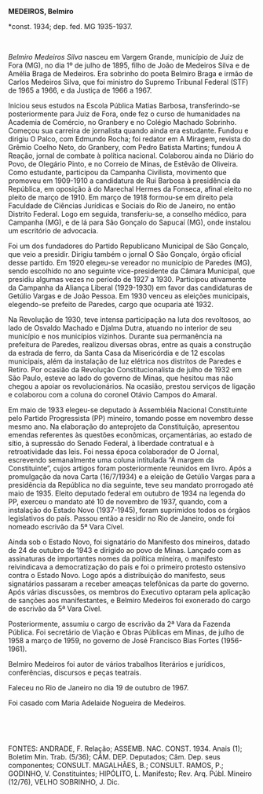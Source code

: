 **MEDEIROS, Belmiro**

\*const. 1934; dep. fed. MG 1935-1937.

 

*Belmiro Medeiros Silva* nasceu em Vargem Grande, município de Juiz de
Fora (MG), no dia 1º de julho de 1895, filho de João de Medeiros Silva e
de Amélia Braga de Medeiros. Era sobrinho do poeta Belmiro Braga e irmão
de Carlos Medeiros Silva, que foi ministro do Supremo Tribunal Federal
(STF) de 1965 a 1966, e da Justiça de 1966 a 1967.

Iniciou seus estudos na Escola Pública Matias Barbosa, transferindo-se
posteriormente para Juiz de Fora, onde fez o curso de humanidades na
Academia de Comércio, no Granbery e no Colégio Machado Sobrinho. Começou
sua carreira de jornalista quando ainda era estudante. Fundou e dirigiu
O Palco, com Edmundo Rocha; foi redator em A Miragem, revista do Grêmio
Coelho Neto, do Granbery, com Pedro Batista Martins; fundou A Reação,
jornal de combate à política nacional. Colaborou ainda no Diário do
Povo, de Olegário Pinto, e no Correio de Minas, de Estêvão de Oliveira.
Como estudante, participou da Campanha Civilista, movimento que promoveu
em 1909-1910 a candidatura de Rui Barbosa à presidência da República, em
oposição à do Marechal Hermes da Fonseca, afinal eleito no pleito de
março de 1910. Em março de 1918 formou-se em direito pela Faculdade de
Ciências Jurídicas e Sociais do Rio de Janeiro, no então Distrito
Federal. Logo em seguida, transferiu-se, a conselho médico, para
Campanha (MG), e de lá para São Gonçalo do Sapucaí (MG), onde instalou
um escritório de advocacia.

Foi um dos fundadores do Partido Republicano Municipal de São Gonçalo,
que veio a presidir. Dirigiu também o jornal O São Gonçalo, órgão
oficial desse partido. Em 1920 elegeu-se vereador no município de
Paredes (MG), sendo escolhido no ano seguinte vice-presidente da Câmara
Municipal, que presidiu algumas vezes no período de 1927 a 1930.
Participou ativamente da Campanha da Aliança Liberal (1929-1930) em
favor das candidaturas de Getúlio Vargas e de João Pessoa. Em 1930
venceu as eleições municipais, elegendo-se prefeito de Paredes, cargo
que ocuparia até 1932.

Na Revolução de 1930, teve intensa participação na luta dos revoltosos,
ao lado de Osvaldo Machado e Djalma Dutra, atuando no interior de seu
município e nos municípios vizinhos. Durante sua permanência na
prefeitura de Paredes, realizou diversas obras, entre as quais a
construção da estrada de ferro, da Santa Casa da Misericórdia e de 12
escolas municipais, além da instalação de luz elétrica nos distritos de
Paredes e Retiro. Por ocasião da Revolução Constitucionalista de julho
de 1932 em São Paulo, esteve ao lado do governo de Minas, que hesitou
mas não chegou a apoiar os revolucionários. Na ocasião, prestou serviços
de ligação e colaborou com a coluna do coronel Otávio Campos do Amaral.

Em maio de 1933 elegeu-se deputado à Assembléia Nacional Constituinte
pelo Partido Progressista (PP) mineiro, tomando posse em novembro desse
mesmo ano. Na elaboração do anteprojeto da Constituição, apresentou
emendas referentes às questões econômicas, orçamentárias, ao estado de
sítio, à supressão do Senado Federal, à liberdade contratual e à
retroatividade das leis. Foi nessa época colaborador de O Jornal,
escrevendo semanalmente uma coluna intitulada “À margem da
Constituinte”, cujos artigos foram posteriormente reunidos em livro.
Após a promulgação da nova Carta (16/7/1934) e a eleição de Getúlio
Vargas para a presidência da República no dia seguinte, teve seu mandato
prorrogado até maio de 1935. Eleito deputado federal em outubro de 1934
na legenda do PP, exerceu o mandato até 10 de novembro de 1937, quando,
com a instalação do Estado Novo (1937-1945), foram suprimidos todos os
órgãos legislativos do país. Passou então a residir no Rio de Janeiro,
onde foi nomeado escrivão da 5ª Vara Cível.

Ainda sob o Estado Novo, foi signatário do Manifesto dos mineiros,
datado de 24 de outubro de 1943 e dirigido ao povo de Minas. Lançado com
as assinaturas de importantes nomes da política mineira, o manifesto
reivindicava a democratização do país e foi o primeiro protesto
ostensivo contra o Estado Novo. Logo após a distribuição do manifesto,
seus signatários passaram a receber ameaças telefônicas da parte do
governo. Após várias discussões, os membros do Executivo optaram pela
aplicação de sanções aos manifestantes, e Belmiro Medeiros foi exonerado
do cargo de escrivão da 5ª Vara Cível.

Posteriormente, assumiu o cargo de escrivão da 2ª Vara da Fazenda
Pública. Foi secretário de Viação e Obras Públicas em Minas, de julho de
1958 a março de 1959, no governo de José Francisco Bias Fortes
(1956-1961).

Belmiro Medeiros foi autor de vários trabalhos literários e jurídicos,
conferências, discursos e peças teatrais.

Faleceu no Rio de Janeiro no dia 19 de outubro de 1967.

Foi casado com Maria Adelaide Nogueira de Medeiros.

 

 

FONTES: ANDRADE, F. Relação; ASSEMB. NAC. CONST. 1934. Anais (1);
Boletim Min. Trab. (5/36); CÂM. DEP. Deputados; Câm. Dep. seus
componentes; CONSULT. MAGALHÃES, B.; CONSULT. RAMOS, P.; GODINHO, V.
Constituintes; HIPÓLITO, L. Manifesto; Rev. Arq. Públ. Mineiro (12/76),
VELHO SOBRINHO, J. Dic.

 
